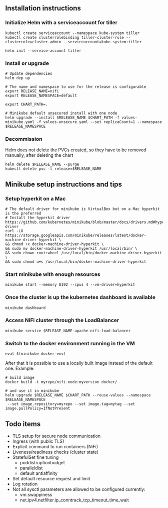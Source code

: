 ## Installation instructions

### Initialize Helm with a serviceaccount for tiller
```
kubectl create serviceaccount --namespace kube-system tiller
kubectl create clusterrolebinding tiller-cluster-rule --clusterrole=cluster-admin --serviceaccount=kube-system:tiller

helm init --service-account tiller
```

### Install or upgrade
```
# Update dependencies
helm dep up

# The name and namespace to use for the release is configurable
export RELEASE_NAME=nifi
export RELEASE_NAMESPACE=default

export CHART_PATH=.

# Minikube default unsecured install with one node
helm upgrade --install $RELEASE_NAME $CHART_PATH -f values-minikube.yaml -f values-unsecure.yaml --set replicaCount=1 --namespace $RELEASE_NAMESPACE
```

### Decommission
Helm does not delete the PVCs created, so they have to be removed manually, after deleting the chart
```
helm delete $RELEASE_NAME --purge
kubectl delete pvc -l release=$RELEASE_NAME
```

## Minikube setup instructions and tips

### Setup hyperkit on a Mac
```
# The default driver for minikube is VirtualBox but on a Mac hyperkit is the preferred
# Install the hyperkit driver https://github.com/kubernetes/minikube/blob/master/docs/drivers.md#hyperkit-driver
curl -LO https://storage.googleapis.com/minikube/releases/latest/docker-machine-driver-hyperkit \
&& chmod +x docker-machine-driver-hyperkit \
&& sudo mv docker-machine-driver-hyperkit /usr/local/bin/ \
&& sudo chown root:wheel /usr/local/bin/docker-machine-driver-hyperkit \
&& sudo chmod u+s /usr/local/bin/docker-machine-driver-hyperkit
```

### Start minikube with enough resources
```
minikube start --memory 8192 --cpus 4 --vm-driver=hyperkit
```

### Once the cluster is up the kubernetes dashboard is available
```
minikube dashboard
```

### Access NiFi cluster through the LoadBalancer
```
minikube service $RELEASE_NAME-apache-nifi-load-balancer
```

### Switch to the docker environment running in the VM
```
eval $(minikube docker-env)
```

After that it is possible to use a locally built image instead of the default one. Example:
```
# build image
docker build -t myrepo/nifi-node:myversion docker/

# and use it in minikube
helm upgrade $RELEASE_NAME $CHART_PATH --reuse-values --namespace $RELEASE_NAMESPACE
 --set image.repository=myrepo --set image.tag=mytag --set image.pullPolicy=IfNotPresent
```

## Todo items

* TLS setup for secure node communication
* Ingress (with public TLS)
* Explicit command to run containers (NiFi)
* Liveness/readiness checks (cluster state)
* StatefulSet fine tuning
  - poddistruptionbudget
  - paralleldist
  - default antiaffinity
* Set default resource request and limit
* Log rotation
* Not all sysctl parameters are allowed to be configured currently:
  - vm.swappiness
  - net.ipv4.netfilter.ip_conntrack_tcp_timeout_time_wait


